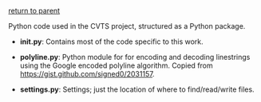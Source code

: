 [return to parent](../README.md)

Python code used in the CVTS project, structured as a Python package.

- **__init__.py**: Contains most of the code specific to this work.

- **polyline.py**: Python module for for encoding and decoding linestrings
  using the Google encoded polyline algorithm. Copied from
  https://gist.github.com/signed0/2031157.

- **settings.py**: Settings; just the location of where to find/read/write files.
